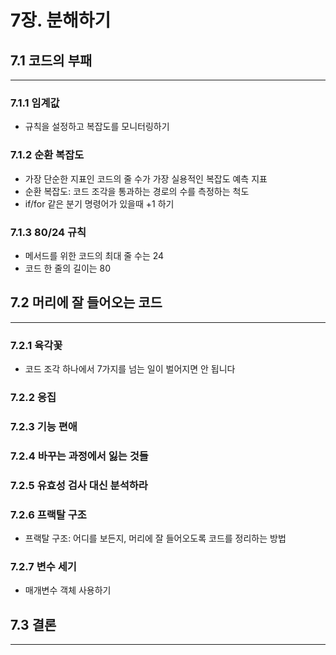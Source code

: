 # 7장. 분해하기

## 7.1 코드의 부패

---

### 7.1.1 임계값

- 규칙을 설정하고 복잡도를 모니터링하기

### 7.1.2 순환 복잡도

- 가장 단순한 지표인 코드의 줄 수가 가장 실용적인 복잡도 예측 지표
- 순환 복잡도: 코드 조각을 통과하는 경로의 수를 측정하는 척도
- if/for 같은 분기 명령어가 있을때 +1 하기

### 7.1.3 80/24 규칙

- 메서드를 위한 코드의 최대 줄 수는 24
- 코드 한 줄의 길이는 80

## 7.2 머리에 잘 들어오는 코드

---

### 7.2.1 육각꽃

- 코드 조각 하나에서 7가지를 넘는 일이 벌어지면 안 됩니다

### 7.2.2 응집

### 7.2.3 기능 편애

### 7.2.4 바꾸는 과정에서 잃는 것들

### 7.2.5 유효성 검사 대신 분석하라

### 7.2.6 프랙탈 구조

- 프랙탈 구조: 어디를 보든지, 머리에 잘 들어오도록 코드를 정리하는 방법

### 7.2.7 변수 세기

- 매개변수 객체 사용하기

## 7.3 결론

---